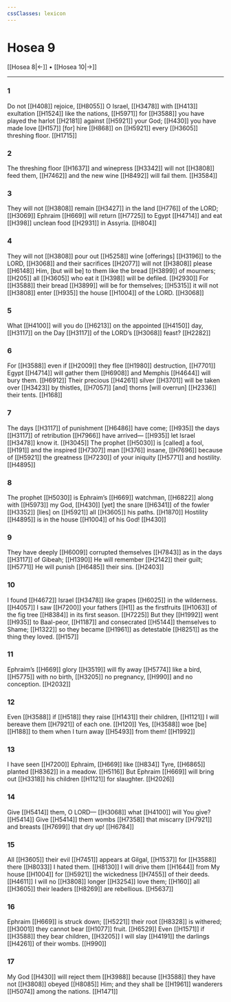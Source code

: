 ```yaml
---
cssClasses: lexicon
---
```


# Hosea 9

[[Hosea 8|←]] • [[Hosea 10|→]]

---

### 1
Do not [[H408]] rejoice, [[H8055]] O Israel, [[H3478]] with [[H413]] exultation [[H1524]] like the nations, [[H5971]] for [[H3588]] you have played the harlot [[H2181]] against [[H5921]] your God; [[H430]] you have made love [[H157]] [for] hire [[H868]] on [[H5921]] every [[H3605]] threshing floor. [[H1715]]

### 2
The threshing floor [[H1637]] and winepress [[H3342]] will not [[H3808]] feed them, [[H7462]] and the new wine [[H8492]] will fail them. [[H3584]]

### 3
They will not [[H3808]] remain [[H3427]] in the land [[H776]] of the LORD; [[H3069]] Ephraim [[H669]] will return [[H7725]] to Egypt [[H4714]] and eat [[H398]] unclean food [[H2931]] in Assyria. [[H804]]

### 4
They will not [[H3808]] pour out [[H5258]] wine [offerings] [[H3196]] to the LORD, [[H3068]] and their sacrifices [[H2077]] will not [[H3808]] please [[H6148]] Him,  [but will be] to them  like the bread [[H3899]] of mourners; [[H205]] all [[H3605]] who eat it [[H398]] will be defiled. [[H2930]] For [[H3588]] their bread [[H3899]] will be for themselves; [[H5315]] it will not [[H3808]] enter [[H935]] the house [[H1004]] of the LORD. [[H3068]]

### 5
What [[H4100]] will you do [[H6213]] on the appointed [[H4150]] day, [[H3117]] on the Day [[H3117]] of the LORD’s [[H3068]] feast? [[H2282]]

### 6
For [[H3588]] even if [[H2009]] they flee [[H1980]] destruction, [[H7701]] Egypt [[H4714]] will gather them [[H6908]] and Memphis [[H4644]] will bury them. [[H6912]] Their precious [[H4261]] silver [[H3701]] will be taken over [[H3423]] by thistles, [[H7057]] [and] thorns [will overrun] [[H2336]] their tents. [[H168]]

### 7
The days [[H3117]] of punishment [[H6486]] have come; [[H935]] the days [[H3117]] of retribution [[H7966]] have arrived— [[H935]] let Israel [[H3478]] know it. [[H3045]] The prophet [[H5030]] is [called] a fool, [[H191]] and the inspired [[H7307]] man [[H376]] insane, [[H7696]] because of [[H5921]] the greatness [[H7230]] of your iniquity [[H5771]] and hostility. [[H4895]]

### 8
The prophet [[H5030]] is Ephraim’s [[H669]] watchman, [[H6822]] along with [[H5973]] my God, [[H430]] [yet] the snare [[H6341]] of the fowler [[H3352]] [lies] on [[H5921]] all [[H3605]] his paths. [[H1870]] Hostility [[H4895]] is in the house [[H1004]] of his God! [[H430]]

### 9
They have deeply [[H6009]] corrupted themselves [[H7843]] as in the days [[H3117]] of Gibeah; [[H1390]] He will remember [[H2142]] their guilt; [[H5771]] He will punish [[H6485]] their sins. [[H2403]]

### 10
I found [[H4672]] Israel [[H3478]] like grapes [[H6025]] in the wilderness. [[H4057]] I saw [[H7200]] your fathers [[H1]] as the firstfruits [[H1063]] of the fig tree [[H8384]] in its first season. [[H7225]] But they [[H1992]] went [[H935]] to Baal-peor, [[H1187]] and consecrated [[H5144]] themselves to Shame; [[H1322]] so they became [[H1961]] as detestable [[H8251]] as the thing they loved. [[H157]]

### 11
Ephraim’s [[H669]] glory [[H3519]] will fly away [[H5774]] like a bird, [[H5775]] with no birth, [[H3205]] no pregnancy, [[H990]] and no conception. [[H2032]]

### 12
Even [[H3588]] if [[H518]] they raise [[H1431]] their children, [[H1121]] I will bereave them [[H7921]] of each one. [[H120]] Yes, [[H3588]] woe [be] [[H188]] to them  when I turn away [[H5493]] from them! [[H1992]]

### 13
I have seen [[H7200]] Ephraim, [[H669]] like [[H834]] Tyre, [[H6865]] planted [[H8362]] in a meadow. [[H5116]] But Ephraim [[H669]] will bring out [[H3318]] his children [[H1121]] for slaughter. [[H2026]]

### 14
Give [[H5414]] them,  O LORD— [[H3068]] what [[H4100]] will You give? [[H5414]] Give [[H5414]] them  wombs [[H7358]] that miscarry [[H7921]] and breasts [[H7699]] that dry up! [[H6784]]

### 15
All [[H3605]] their evil [[H7451]] appears at Gilgal, [[H1537]] for [[H3588]] there [[H8033]] I hated them. [[H8130]] I will drive them [[H1644]] from My house [[H1004]] for [[H5921]] the wickedness [[H7455]] of their deeds. [[H4611]] I will no [[H3808]] longer [[H3254]] love them; [[H160]] all [[H3605]] their leaders [[H8269]] are rebellious. [[H5637]]

### 16
Ephraim [[H669]] is struck down; [[H5221]] their root [[H8328]] is withered; [[H3001]] they cannot bear [[H1077]] fruit. [[H6529]] Even [[H1571]] if [[H3588]] they bear children, [[H3205]] I will slay [[H4191]] the darlings [[H4261]] of their wombs. [[H990]]

### 17
My God [[H430]] will reject them [[H3988]] because [[H3588]] they have not [[H3808]] obeyed [[H8085]] Him;  and they shall be [[H1961]] wanderers [[H5074]] among the nations. [[H1471]]

